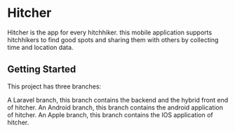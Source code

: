 # Hitcher

Hitcher is the app for every hitchhiker. this mobile application supports hitchhikers to find good spots and sharing them with others by collecting time and location data.

## Getting Started

This project has three branches:

A Laravel branch, this branch contains the backend and the hybrid front end of hitcher.
An Android branch, this branch contains the android application of hitcher.
An Apple branch, this branch contains the IOS application of hitcher.

